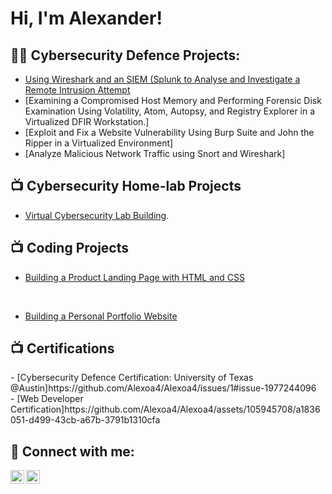 <h1>Hi, I'm Alexander! </h1>

<h2>👨‍💻 Cybersecurity Defence Projects:</h2>

  - [Using Wireshark and an SIEM (Splunk to Analyse and Investigate a Remote Intrusion Attempt](https://github.com/Alexoa4/Remote-intrusion/tree/main)
  - [Examining a Compromised Host Memory and Performing Forensic Disk Examination Using Volatility, Atom, Autopsy, and Registry Explorer in a Virtualized DFIR Workstation.]
  - [Exploit and Fix a Website Vulnerability Using Burp Suite and John the Ripper in a Virtualized Environment]
  - [Analyze Malicious Network Traffic using Snort and Wireshark]
    

<h2>📺 Cybersecurity Home-lab Projects</h2>

- [Virtual Cybersecurity Lab Building](https://github.com/Alexoa4/Virtual-Lab/tree/main).



<h2>📺 Coding Projects</h2>

 - [Building a Product Landing Page with HTML and CSS](https://github.com/Alexoa4/Product-Landing-Page)
 <br>
 
 - [Building a Personal Portfolio Website](https://github.com/Alexoa4/Personal-Portfolio-Website) 


<h2>📺 Certifications</h2>
 - [Cybersecurity Defence Certification: University of Texas @Austin]https://github.com/Alexoa4/Alexoa4/issues/1#issue-1977244096 <br>
 - [Web Developer Certification]https://github.com/Alexoa4/Alexoa4/assets/105945708/a1836051-d499-43cb-a67b-3791b1310cfa

   




<h2> 🤳 Connect with me:</h2>

[<img align="left" alt="JoshMadakor | Twitter" width="22px" src="https://cdn.jsdelivr.net/npm/simple-icons@v3/icons/twitter.svg" />][twitter]
[<img align="left" alt="JoshMadakor | LinkedIn" width="22px" src="https://cdn.jsdelivr.net/npm/simple-icons@v3/icons/linkedin.svg" />][linkedin]


[twitter]: https://twitter.com/joshmadakor
[youtube]: https://www.youtube.com/c/joshmadakor
[instagram]: https://www.instagram.com/joshmadakor/
[linkedin]: https://linkedin.com/in/joshmadakor

<!--
**joshmadakor1/joshmadakor1** is a ✨ _special_ ✨ repository because its `README.md` (this file) appears on your GitHub profile.

Here are some ideas to get you started:

- 🔭 I’m currently working on ...
- 🌱 I’m currently learning ...
- 👯 I’m looking to collaborate on ...
- 🤔 I’m looking for help with ...
- 💬 Ask me about ...
- 📫 How to reach me: ...
- 😄 Pronouns: ...
- ⚡ Fun fact: ...
-->
